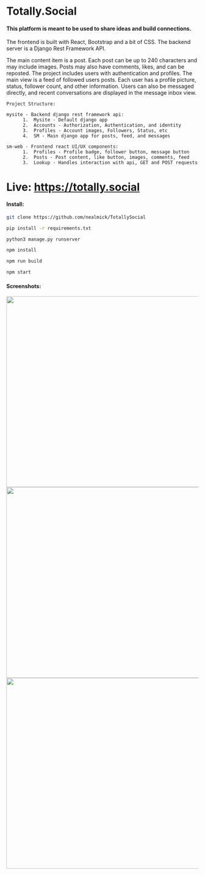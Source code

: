 # Totally.Social
#### This platform is meant to be used to share ideas and build connections.

The frontend is built with React, Bootstrap and a bit of CSS.  The backend server is a Django Rest Framework API.

The main content item is a post.  Each post can be up to 240 characters and may include images.  Posts may also have comments, likes, and can be reposted.  The project includes users with authentication and profiles.  The main view is a feed of followed users posts.  Each user has a profile picture, status, follower count, and other information.  Users can also be messaged directly, and recent conversations are displayed in the message inbox view.




    Project Structure:
    
    mysite - Backend django rest framework api:
          1.  Mysite - Default django app
          2.  Accounts - Authorization, Authentication, and identity
          3.  Profiles - Account images, Followers, Status, etc
          4.  SM - Main django app for posts, feed, and messages

    sm-web - Frontend react UI/UX components:
          1.  Profiles - Profile badge, follower button, message button
          2.  Posts - Post content, like button, images, comments, feed
          3.  Lookup - Handles interaction with api, GET and POST requests



# Live: https://totally.social

#### Install:

```bash
git clone https://github.com/nealmick/TotallySocial

pip install -r requirements.txt

python3 manage.py runserver

npm install

npm run build

npm start

```

#### Screenshots:
<img src="https://i.imgur.com/QgOx4Bh.png" width="1000" height="500" />
<img src="https://i.imgur.com/oK79FaY.png" width="1000" height="500" />
<img src="https://i.imgur.com/aeW43Dt.png" width="1000" height="500" />

